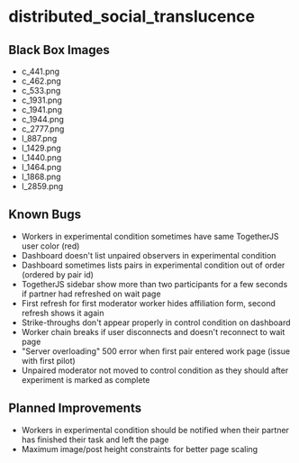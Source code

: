 # distributed_social_translucence

Black Box Images
----------------
- c_441.png
- c_462.png
- c_533.png
- c_1931.png
- c_1941.png
- c_1944.png
- c_2777.png
- l_887.png
- l_1429.png
- l_1440.png
- l_1464.png
- l_1868.png
- l_2859.png

Known Bugs
----------
- Workers in experimental condition sometimes have same TogetherJS user color (red)
- Dashboard doesn't list unpaired observers in experimental condition
- Dashboard sometimes lists pairs in experimental condition out of order (ordered by pair id)
- TogetherJS sidebar show more than two participants for a few seconds if partner had refreshed on wait page
- First refresh for first moderator worker hides affiliation form, second refresh shows it again
- Strike-throughs don't appear properly in control condition on dashboard
- Worker chain breaks if user disconnects and doesn't reconnect to wait page
- "Server overloading" 500 error when first pair entered work page (issue with first pilot)
- Unpaired moderator not moved to control condition as they should after experiment is marked as complete

Planned Improvements
--------------------
- Workers in experimental condition should be notified when their partner has finished their task and left the page
- Maximum image/post height constraints for better page scaling
